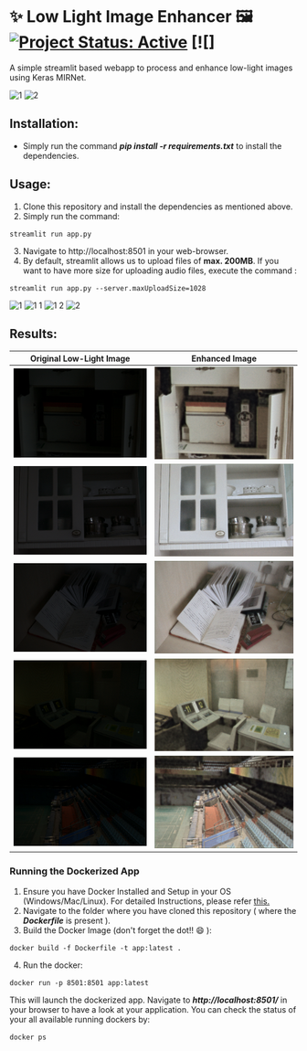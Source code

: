 # ✨ Low Light Image Enhancer 🖼 [![Project Status: Active](https://www.repostatus.org/badges/latest/active.svg)](https://www.repostatus.org/#active) [![]

A simple streamlit based webapp to process and enhance low-light images using Keras MIRNet.

![1](https://user-images.githubusercontent.com/29462447/157028560-02fcb630-dff7-4775-8ea2-0557c5b8b1b4.gif)
![2](https://user-images.githubusercontent.com/29462447/157029029-0ceca57d-1e69-4e06-8397-fee750db467d.gif)

## Installation:
* Simply run the command ***pip install -r requirements.txt*** to install the dependencies.

## Usage:
1. Clone this repository and install the dependencies as mentioned above.
2. Simply run the command: 
```
streamlit run app.py
```
3. Navigate to http://localhost:8501 in your web-browser.
4. By default, streamlit allows us to upload files of **max. 200MB**. If you want to have more size for uploading audio files, execute the command :
```
streamlit run app.py --server.maxUploadSize=1028
```
![1](https://user-images.githubusercontent.com/29462447/157025555-2088b55f-98e0-45ad-839a-e95d240be7ab.png)
![1 1](https://user-images.githubusercontent.com/29462447/157025519-ce182afb-be49-425e-be65-0ed773009002.png)
![1 2](https://user-images.githubusercontent.com/29462447/157025539-42b38c96-b284-4de5-9766-ffce076bbbb5.png)
![2](https://user-images.githubusercontent.com/29462447/157025481-6fd9bfc1-04b9-4bfd-94a9-907f3950caba.png)


## Results:
| **Original Low-Light Image**  | **Enhanced Image**  |
|--------------------------|-------------------------------------|
| ![pic1](uploads/55.png)  | ![pic1](downloads/enhanced_55.png)  |
| ![pic2](uploads/79.png)  | ![pic2](downloads/enhanced_79.png)  |
| ![pic3](uploads/547.png) | ![pic3](downloads/enhanced_547.png) |
| ![pic4](uploads/665.png) | ![pic4](downloads/enhanced_665.png) |
| ![pic4](uploads/778.png) | ![pic4](downloads/enhanced_778.png) |

### Running the Dockerized App
1. Ensure you have Docker Installed and Setup in your OS (Windows/Mac/Linux). For detailed Instructions, please refer [this.](https://docs.docker.com/engine/install/)
2. Navigate to the folder where you have cloned this repository ( where the ***Dockerfile*** is present ).
3. Build the Docker Image (don't forget the dot!! :smile: ): 
```
docker build -f Dockerfile -t app:latest .
```
4. Run the docker:
```
docker run -p 8501:8501 app:latest
```

This will launch the dockerized app. Navigate to ***http://localhost:8501/*** in your browser to have a look at your application. You can check the status of your all available running dockers by:
```
docker ps
```
